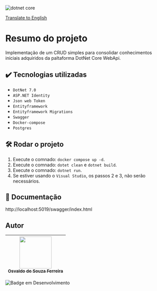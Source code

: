 
![dotnet core](https://github.com/osvaldsoza/ApiFuncional/assets/9426175/d37ca7ac-d286-4008-8b34-1ae05886d42f)

[Translate to English](https://github.com/osvaldsoza/ApiFuncional/blob/main/README.md)

# Resumo do projeto
Implementação de um CRUD simples para consolidar conhecimentos iniciais adquiridos da paltaforma DotNet Core WebApi.

## ✔️ Tecnologias utilizadas
- ``DotNet 7.0``
- ``ASP.NET Identity``
- ``Json web Token``
- ``Entityframework``
- ``Entityframework Migrations``
- ``Swagger``
- ``Docker-compose``
- ``Postgres``

## 🛠️ Rodar o projeto
1. Execute o comnado: ``docker compose up -d``.
1. Execute o comnado: ``dotet clean`` e ``dotnet build``.
1. Execute o comnado: ``dotnet run``.
1. Se estiver usando o ``Visual Studio``, os passos 2 e 3, não serão necessários.

## 📁 Documentação
http://localhost:5019/swagger/index.html

## Autor

| [<img loading="lazy" src="https://github.com/osvaldsoza/ApiFuncional/assets/9426175/cba31f2b-3b5d-4a6d-ab6d-39583efe752b" width=100><br><sub>Osvaldo de Souza Ferreira</sub>](https://github.com/camilafernanda) 
| :---:

![Badge em Desenvolvimento](http://img.shields.io/static/v1?label=STATUS&message=EM%20DESENVOLVIMENTO&color=GREEN&style=for-the-badge)

 
